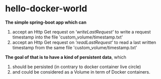 ﻿# hello-docker-world

<b>The simple spring-boot app which can</b>
1) accept an Http Get request on <i>'writeLastRequest'</i> to write a request timestamp into the file 'custom_volume/timestamp.txt'
2) accept an Http Get request on <i>'readLastRequest'</i> to read a last written timestamp from the same file 'custom_volume/timestamp.txt'

<b>The goal of that is to have a kind of persistent data</b>, which 
1) should be persisted (in contrary to docker container live circle) 
2) and could be considered as a Volume in term of Docker containers.
